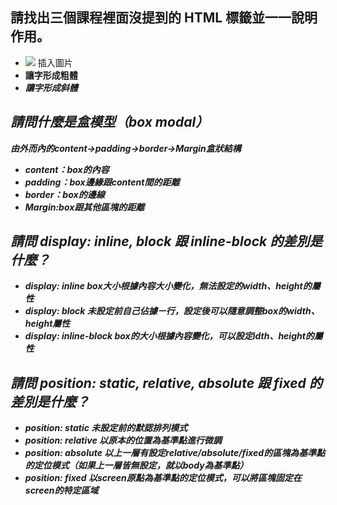 ## 請找出三個課程裡面沒提到的 HTML 標籤並一一說明作用。


* <img src="url" /> 插入圖片
* <b> 讓字形成粗體
* <i> 讓字形成斜體


## 請問什麼是盒模型（box modal）

由外而內的content->padding->border->Margin盒狀結構

* content：box的內容
* padding：box邊緣跟content間的距離
* border：box的邊線
* Margin:box跟其他區塊的距離


## 請問 display: inline, block 跟 inline-block 的差別是什麼？

* display: inline box大小根據內容大小變化，無法設定的width、height的屬性
* display: block 未設定前自己佔據ㄧ行，設定後可以隨意調整box的width、height屬性
* display: inline-block box的大小根據內容變化，可以設定idth、height的屬性

## 請問 position: static, relative, absolute 跟 fixed 的差別是什麼？

* position: static 未設定前的默認排列模式
* position: relative 以原本的位置為基準點進行微調
* position: absolute 以上一層有設定relative/absolute/fixed的區塊為基準點的定位模式（如果上一層皆無設定，就以body為基準點）
* position: fixed  以screen原點為基準點的定位模式，可以將區塊固定在screen的特定區域